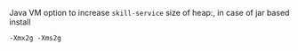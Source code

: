 Java VM option to increase ``skill-service`` size of heap:, in case of jar based install
```properties
-Xmx2g -Xms2g
```
